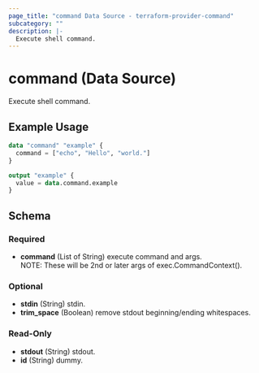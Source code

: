 ```yaml
---
page_title: "command Data Source - terraform-provider-command"
subcategory: ""
description: |-
  Execute shell command.
---
```

# command (Data Source)
Execute shell command.

## Example Usage
```terraform
data "command" "example" {
  command = ["echo", "Hello", "world."]
}

output "example" {
  value = data.command.example
}
```

<!-- schema generated by tfplugindocs -->
## Schema

### Required

- **command** (List of String) execute command and args.  
NOTE: These will be 2nd or later args of exec.CommandContext().

### Optional

- **stdin** (String) stdin.
- **trim_space** (Boolean) remove stdout beginning/ending whitespaces.

### Read-Only

- **stdout** (String) stdout.
- **id** (String) dummy.  <!-- edit manually -->

